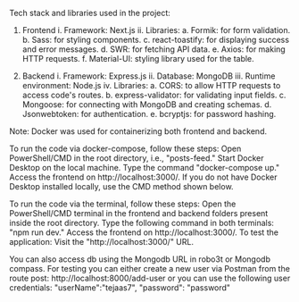 Tech stack and libraries used in the project:
1.	Frontend 
i.	Framework: Next.js 
ii.	Libraries: 
a.	Formik: for form validation.
b.	Sass: for styling components.
c.	react-toastify: for displaying success and error messages. 
d.	SWR: for fetching API data. 
e.	Axios: for making HTTP requests. 
f.	Material-UI: styling library used for the table.

2.	Backend 
i.	Framework: Express.js 
ii.	Database: MongoDB 
iii.	Runtime environment: Node.js 
iv.	Libraries: 
a.	CORS: to allow HTTP requests to access code's routes.
b.	express-validator: for validating input fields.
c.	Mongoose: for connecting with MongoDB and creating schemas. 
d.	Jsonwebtoken: for authentication.
e.	bcryptjs: for password hashing.

Note: Docker was used for containerizing both frontend and backend.

To run the code via docker-compose, follow these steps:
Open PowerShell/CMD in the root directory, i.e., "posts-feed."
Start Docker Desktop on the local machine.
Type the command "docker-compose up."
Access the frontend on http://localhost:3000/.
If you do not have Docker Desktop installed locally, use the CMD method shown below.



To run the code via the terminal, follow these steps:
Open the PowerShell/CMD terminal in the frontend and backend folders present inside the root directory.
Type the following command in both terminals: "npm run dev."
Access the frontend on http://localhost:3000/.
To test the application:
Visit the "http://localhost:3000/" URL.

You can also access db using the Mongodb URL in robo3t or Mongodb compass.
For testing you can either create a new user via Postman from the route post:
http://localhost:8000/add-user
or 
you can use the following user credentials:
   "userName":"tejaas7",
    "password": "password"
